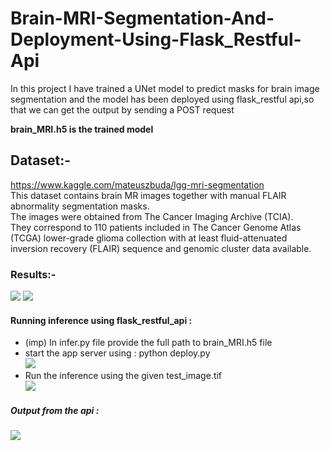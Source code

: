 # Brain-MRI-Segmentation-And-Deployment-Using-Flask_Restful-Api
In this project I have trained a UNet model to predict masks for brain image segmentation and the model has been deployed using flask_restful api,so that we can get the output by sending a POST request

**brain_MRI.h5 is the trained model**

## Dataset:-
https://www.kaggle.com/mateuszbuda/lgg-mri-segmentation <br />
This dataset contains brain MR images together with manual FLAIR abnormality segmentation masks. <br />
The images were obtained from The Cancer Imaging Archive (TCIA). <br />
They correspond to 110 patients included in The Cancer Genome Atlas (TCGA) lower-grade glioma collection with at least fluid-attenuated inversion recovery (FLAIR) sequence and genomic cluster data available. <br />

### Results:- 
![](https://github.com/gamenerd457/Brain-MRI-Segmentation-And-Deployment-Using-Flask_Restful-Api/blob/master/predictions.png)
![](https://github.com/gamenerd457/Brain-MRI-Segmentation-And-Deployment-Using-Flask_Restful-Api/blob/master/predictions2.png)

#### Running  inference using flask_restful_api :
* (imp) In infer.py file provide the full path to brain_MRI.h5 file
* start the app server using : python deploy.py <br />
![](https://github.com/gamenerd457/Brain-MRI-Segmentation-And-Deployment-Using-Flask_Restful-Api/blob/master/deploy_pic/pic2.png) <br />
* Run the inference using the given test_image.tif <br />
![](https://github.com/gamenerd457/Brain-MRI-Segmentation-And-Deployment-Using-Flask_Restful-Api/blob/master/deploy_pic/pic1.png)

##### Output from the api :
![](https://github.com/gamenerd457/Brain-MRI-Segmentation-And-Deployment-Using-Flask_Restful-Api/blob/master/deploy_pic/pic3.png)

